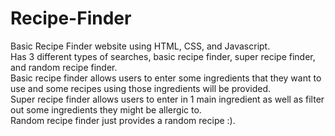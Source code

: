 # Recipe-Finder

Basic Recipe Finder website using HTML, CSS, and Javascript.  
Has 3 different types of searches, basic recipe finder, super recipe finder, and random recipe finder.  
Basic recipe finder allows users to enter some ingredients that they want to use and some recipes using those ingredients will be provided.  
Super recipe finder allows users to enter in 1 main ingredient as well as filter out some ingredients they might be allergic to.  
Random recipe finder just provides a random recipe :).


